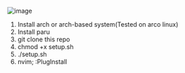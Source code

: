 ![image](https://user-images.githubusercontent.com/96350193/160298656-bbcff1cb-f858-4ac9-b4b0-51924abe8595.png)
1. Install arch or arch-based system(Tested on arco linux)
2. Install paru
3. git clone this repo
4. chmod +x setup.sh
5. ./setup.sh
6. nvim; :PlugInstall


